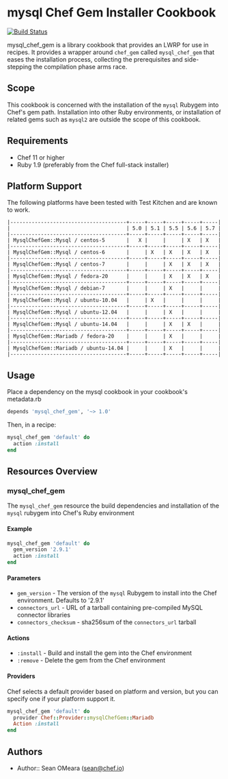 mysql Chef Gem Installer Cookbook
==================================

[![Build Status](https://travis-ci.org/chef-cookbooks/mysql_chef_gem.png)](https://travis-ci.org/chef-cookbooks/mysql_chef_gem)

mysql_chef_gem is a library cookbook that provides an LWRP for use
in recipes. It provides a wrapper around `chef_gem` called
`mysql_chef_gem` that eases the installation process, collecting the
prerequisites and side-stepping the compilation phase arms race.

Scope
-----
This cookbook is concerned with the installation of the `mysql`
Rubygem into Chef's gem path. Installation into other Ruby
environments, or installation of related gems such as `mysql2` are
outside the scope of this cookbook.

Requirements
------------
* Chef 11 or higher
* Ruby 1.9 (preferably from the Chef full-stack installer)

Platform Support
----------------
The following platforms have been tested with Test Kitchen and are
known to work.

```
|--------------------------------------+-----+-----+-----+-----+-----|
|                                      | 5.0 | 5.1 | 5.5 | 5.6 | 5.7 |
|--------------------------------------+-----+-----+-----+-----+-----|
| MysqlChefGem::Mysql / centos-5       |   X |     |     | X   | X   |
|--------------------------------------+-----+-----+-----+-----+-----|
| MysqlChefGem::Mysql / centos-6       |     | X   | X   | X   | X   |
|--------------------------------------+-----+-----+-----+-----+-----|
| MysqlChefGem::Mysql / centos-7       |     |     | X   | X   | X   |
|--------------------------------------+-----+-----+-----+-----+-----|
| MysqlChefGem::Mysql / fedora-20      |     |     | X   | X   | X   |
|--------------------------------------+-----+-----+-----+-----+-----|
| MysqlChefGem::Mysql / debian-7       |     |     | X   |     |     |
|--------------------------------------+-----+-----+-----+-----+-----|
| MysqlChefGem::Mysql / ubuntu-10.04   |     | X   |     |     |     |
|--------------------------------------+-----+-----+-----+-----+-----|
| MysqlChefGem::Mysql / ubuntu-12.04   |     |     | X   |     |     |
|--------------------------------------+-----+-----+-----+-----+-----|
| MysqlChefGem::Mysql / ubuntu-14.04   |     |     | X   | X   |     |
|--------------------------------------+-----+-----+-----+-----+-----|
| MysqlChefGem::Mariadb / fedora-20    |     |     | X   |     |     |
|--------------------------------------+-----+-----+-----+-----+-----|
| MysqlChefGem::Mariadb / ubuntu-14.04 |     |     | X   |     |     |
|--------------------------------------+-----+-----+-----+-----+-----|
```

Usage
-----
Place a dependency on the mysql cookbook in your cookbook's metadata.rb
```ruby
depends 'mysql_chef_gem', '~> 1.0'
```

Then, in a recipe:

```ruby
mysql_chef_gem 'default' do
  action :install
end
```

Resources Overview
------------------
### mysql_chef_gem

The `mysql_chef_gem` resource the build dependencies and installation
of the `mysql` rubygem into Chef's Ruby environment

#### Example
```ruby
mysql_chef_gem 'default' do
  gem_version '2.9.1'
  action :install
end
```
#### Parameters
- `gem_version` - The version of the `mysql` Rubygem to install into
  the Chef environment. Defaults to '2.9.1'
- `connectors_url` - URL of a tarball containing pre-compiled MySQL
  connector libraries
- `connectors_checksum` - sha256sum of the `connectors_url` tarball

#### Actions
- `:install` - Build and install the gem into the Chef environment
- `:remove` - Delete the gem from the Chef environment

#### Providers
Chef selects a default provider based on platform and version,
but you can specify one if your platform support it.

```ruby
mysql_chef_gem 'default' do
  provider Chef::Provider::mysqlChefGem::Mariadb
  Action :install
end
```

Authors
-------
- Author:: Sean OMeara (<sean@chef.io>)
